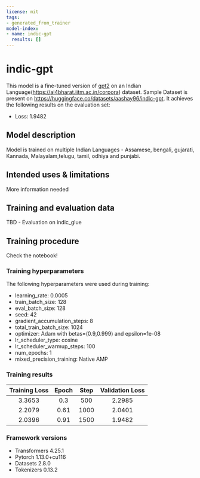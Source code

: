 ```yaml
---
license: mit
tags:
- generated_from_trainer
model-index:
- name: indic-gpt
  results: []
---
```


<!-- This model card has been generated automatically according to the information the Trainer had access to. You
should probably proofread and complete it, then remove this comment. -->

# indic-gpt

This model is a fine-tuned version of [gpt2](https://huggingface.co/gpt2) on an Indian Language(https://ai4bharat.iitm.ac.in/corpora) dataset. Sample Dataset is present on https://huggingface.co/datasets/aashay96/indic-gpt.
It achieves the following results on the evaluation set:
- Loss: 1.9482

## Model description

Model is trained on multiple Indian Languages - Assamese, bengali, gujarati, Kannada, Malayalam,telugu, tamil, odhiya and punjabi.



## Intended uses & limitations

More information needed

## Training and evaluation data

TBD - Evaluation on indic_glue 

## Training procedure

Check the notebook!

### Training hyperparameters

The following hyperparameters were used during training:
- learning_rate: 0.0005
- train_batch_size: 128
- eval_batch_size: 128
- seed: 42
- gradient_accumulation_steps: 8
- total_train_batch_size: 1024
- optimizer: Adam with betas=(0.9,0.999) and epsilon=1e-08
- lr_scheduler_type: cosine
- lr_scheduler_warmup_steps: 100
- num_epochs: 1
- mixed_precision_training: Native AMP

### Training results

| Training Loss | Epoch | Step | Validation Loss |
|:-------------:|:-----:|:----:|:---------------:|
| 3.3653        | 0.3   | 500  | 2.2985          |
| 2.2079        | 0.61  | 1000 | 2.0401          |
| 2.0396        | 0.91  | 1500 | 1.9482          |


### Framework versions

- Transformers 4.25.1
- Pytorch 1.13.0+cu116
- Datasets 2.8.0
- Tokenizers 0.13.2
